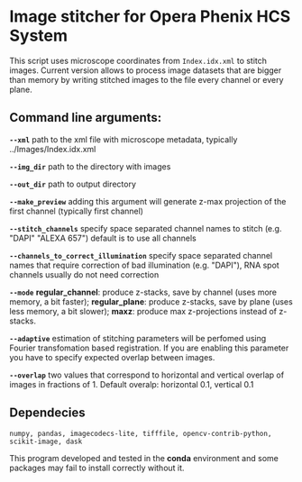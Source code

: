 # Image stitcher for Opera Phenix HCS System 

This script uses microscope coordinates from `Index.idx.xml` to stitch images.
Current version allows to process image datasets that are bigger than memory by writing stitched images to the file every channel or every plane.

## Command line arguments:
**`--xml`**   path to the xml file with microscope metadata, typically ../Images/Index.idx.xml

**`--img_dir`**   path to the directory with images

**`--out_dir`**   path to output directory

**`--make_preview`**  adding this argument will generate z-max projection of the first channel (typically first channel)

**`--stitch_channels`**   specify space separated channel names to stitch (e.g. "DAPI" "ALEXA 657") default is to use all channels

**`--channels_to_correct_illumination`**  specify space separated channel names that require correction of bad illumination (e.g. "DAPI"), RNA spot channels usually do not need correction

**`--mode`**  **regular_channel**: produce z-stacks, save by channel (uses more memory, a bit faster); 
            **regular_plane**: produce z-stacks, save by plane (uses less memory, a bit slower); 
            **maxz**: produce max z-projections instead of z-stacks.
            
**`--adaptive`**    estimation of stitching parameters will be perfomed using Fourier transfomation based registration. If you are enabling this parameter you have to specify expected overlap between images.

**`--overlap`**     two values that correspond to horizontal and vertical overlap of images in fractions of 1. Default overalp: horizontal 0.1, vertical 0.1


## Dependecies

`numpy, pandas, imagecodecs-lite, tifffile, opencv-contrib-python, scikit-image, dask`

This program developed and tested in the **conda** environment and some packages may fail to install correctly without it.
